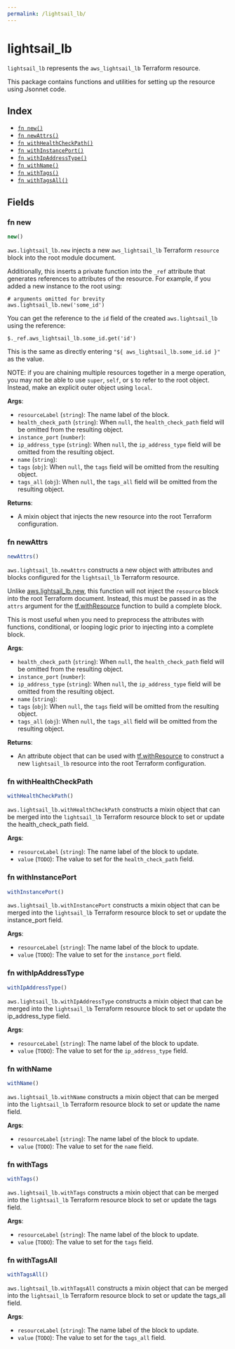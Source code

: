 ```yaml
---
permalink: /lightsail_lb/
---
```


# lightsail_lb

`lightsail_lb` represents the `aws_lightsail_lb` Terraform resource.



This package contains functions and utilities for setting up the resource using Jsonnet code.


## Index

* [`fn new()`](#fn-new)
* [`fn newAttrs()`](#fn-newattrs)
* [`fn withHealthCheckPath()`](#fn-withhealthcheckpath)
* [`fn withInstancePort()`](#fn-withinstanceport)
* [`fn withIpAddressType()`](#fn-withipaddresstype)
* [`fn withName()`](#fn-withname)
* [`fn withTags()`](#fn-withtags)
* [`fn withTagsAll()`](#fn-withtagsall)

## Fields

### fn new

```ts
new()
```


`aws.lightsail_lb.new` injects a new `aws_lightsail_lb` Terraform `resource`
block into the root module document.

Additionally, this inserts a private function into the `_ref` attribute that generates references to attributes of the
resource. For example, if you added a new instance to the root using:

    # arguments omitted for brevity
    aws.lightsail_lb.new('some_id')

You can get the reference to the `id` field of the created `aws.lightsail_lb` using the reference:

    $._ref.aws_lightsail_lb.some_id.get('id')

This is the same as directly entering `"${ aws_lightsail_lb.some_id.id }"` as the value.

NOTE: if you are chaining multiple resources together in a merge operation, you may not be able to use `super`, `self`,
or `$` to refer to the root object. Instead, make an explicit outer object using `local`.

**Args**:
  - `resourceLabel` (`string`): The name label of the block.
  - `health_check_path` (`string`):  When `null`, the `health_check_path` field will be omitted from the resulting object.
  - `instance_port` (`number`): 
  - `ip_address_type` (`string`):  When `null`, the `ip_address_type` field will be omitted from the resulting object.
  - `name` (`string`): 
  - `tags` (`obj`):  When `null`, the `tags` field will be omitted from the resulting object.
  - `tags_all` (`obj`):  When `null`, the `tags_all` field will be omitted from the resulting object.

**Returns**:
- A mixin object that injects the new resource into the root Terraform configuration.


### fn newAttrs

```ts
newAttrs()
```


`aws.lightsail_lb.newAttrs` constructs a new object with attributes and blocks configured for the `lightsail_lb`
Terraform resource.

Unlike [aws.lightsail_lb.new](#fn-lightsaillbnew), this function will not inject the `resource`
block into the root Terraform document. Instead, this must be passed in as the `attrs` argument for the
[tf.withResource](https://github.com/tf-libsonnet/core/tree/main/docs#fn-withresource) function to build a complete block.

This is most useful when you need to preprocess the attributes with functions, conditional, or looping logic prior to
injecting into a complete block.

**Args**:
  - `health_check_path` (`string`):  When `null`, the `health_check_path` field will be omitted from the resulting object.
  - `instance_port` (`number`): 
  - `ip_address_type` (`string`):  When `null`, the `ip_address_type` field will be omitted from the resulting object.
  - `name` (`string`): 
  - `tags` (`obj`):  When `null`, the `tags` field will be omitted from the resulting object.
  - `tags_all` (`obj`):  When `null`, the `tags_all` field will be omitted from the resulting object.

**Returns**:
  - An attribute object that can be used with [tf.withResource](https://github.com/tf-libsonnet/core/tree/main/docs#fn-withresource) to construct a new `lightsail_lb` resource into the root Terraform configuration.


### fn withHealthCheckPath

```ts
withHealthCheckPath()
```

`aws.lightsail_lb.withHealthCheckPath` constructs a mixin object that can be merged into the `lightsail_lb`
Terraform resource block to set or update the health_check_path field.



**Args**:
  - `resourceLabel` (`string`): The name label of the block to update.
  - `value` (`TODO`): The value to set for the `health_check_path` field.


### fn withInstancePort

```ts
withInstancePort()
```

`aws.lightsail_lb.withInstancePort` constructs a mixin object that can be merged into the `lightsail_lb`
Terraform resource block to set or update the instance_port field.



**Args**:
  - `resourceLabel` (`string`): The name label of the block to update.
  - `value` (`TODO`): The value to set for the `instance_port` field.


### fn withIpAddressType

```ts
withIpAddressType()
```

`aws.lightsail_lb.withIpAddressType` constructs a mixin object that can be merged into the `lightsail_lb`
Terraform resource block to set or update the ip_address_type field.



**Args**:
  - `resourceLabel` (`string`): The name label of the block to update.
  - `value` (`TODO`): The value to set for the `ip_address_type` field.


### fn withName

```ts
withName()
```

`aws.lightsail_lb.withName` constructs a mixin object that can be merged into the `lightsail_lb`
Terraform resource block to set or update the name field.



**Args**:
  - `resourceLabel` (`string`): The name label of the block to update.
  - `value` (`TODO`): The value to set for the `name` field.


### fn withTags

```ts
withTags()
```

`aws.lightsail_lb.withTags` constructs a mixin object that can be merged into the `lightsail_lb`
Terraform resource block to set or update the tags field.



**Args**:
  - `resourceLabel` (`string`): The name label of the block to update.
  - `value` (`TODO`): The value to set for the `tags` field.


### fn withTagsAll

```ts
withTagsAll()
```

`aws.lightsail_lb.withTagsAll` constructs a mixin object that can be merged into the `lightsail_lb`
Terraform resource block to set or update the tags_all field.



**Args**:
  - `resourceLabel` (`string`): The name label of the block to update.
  - `value` (`TODO`): The value to set for the `tags_all` field.
